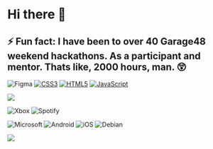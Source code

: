 # Hi there 👋
## ⚡ Fun fact: I have been to over 40 Garage48 weekend hackathons. As a participant and mentor. Thats like, 2000 hours, man. 😲

![Figma](https://img.shields.io/badge/figma-78c685.svg?logo=figma&logoColor=white)
[![CSS3](https://img.shields.io/badge/css3-50407a.svg?logo=css3&logoColor=white&style=flat)](#)
[![HTML5](https://img.shields.io/badge/html5-%23E34F26.svg?logo=html5&logoColor=white&style=flat)](#)
[![JavaScript](https://img.shields.io/badge/javascript-9e9544.svg?logo=javascript&logoColor=white&style=flat)](#)

[![](https://github-readme-stats.vercel.app/api?username=velijv&show_icons=true&theme=github_dark)](#)

![Xbox](https://img.shields.io/badge/xbox-%23107C10.svg?logo=xbox&logoColor=white)
![Spotify](https://img.shields.io/badge/Spotify-1ED760?&logo=spotify&logoColor=white)

![Microsoft](https://img.shields.io/badge/%E2%80%8E-11-000?&logo=windows&logoColor=white&labelColor=0078D6)
![Android](https://img.shields.io/badge/%E2%80%8E-12-000?logo=android&logoColor=white&labelColor=3DDC84)
![iOS](https://img.shields.io/badge/%E2%80%8E-15-000?logo=ios&logoColor=000&labelColor=fff)
![Debian](https://img.shields.io/badge/%E2%80%8E-11-000?logo=debian&logoColor=white&labelColor=D70A53)

![](https://img.shields.io/badge/GeForce-GTX%201650-000.svg?&logo=nVIDIA&logoColor=white&labelColor=76B900)


<!--
<a href="https://github.com/anuraghazra/github-readme-stats">
  <img align="center" src="https://github-readme-stats.vercel.app/api?username=velijv&show_icons=true&theme=github_dark" />
</a>
<a href="https://github.com/anuraghazra/github-readme-stats">
  <img align="center" src="https://github-readme-stats.vercel.app/api/top-langs?username=velijv&layout=compact&theme=github_dark" />
</a>

[![](https://github-readme-stats.vercel.app/api?username=velijv&show_icons=true&theme=github_dark)](#)

[![](https://github-readme-stats.vercel.app/api/top-langs/?username=velijv&layout=compact&theme=github_dark)](#)

**velijv/velijv** is a ✨ _special_ ✨ repository because its `README.md` (this file) appears on your GitHub profile.

Here are some ideas to get you started:

- 🔭 I’m currently working on ...
- 🌱 I’m currently learning ...
- 👯 I’m looking to collaborate on ...
- 🤔 I’m looking for help with ...
- 💬 Ask me about ...
- 📫 How to reach me: ...
- 😄 Pronouns: ...
- ⚡ Fun fact: ...
-->
